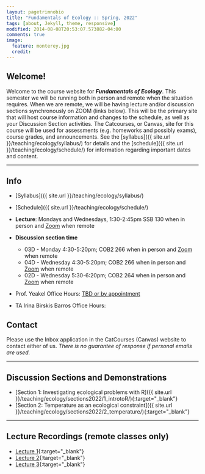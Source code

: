 ```yaml
---
layout: pagetrimnobio
title: "Fundamentals of Ecology :: Spring, 2022"
tags: [about, Jekyll, theme, responsive]
modified: 2014-08-08T20:53:07.573882-04:00
comments: true
image:
  feature: monterey.jpg
  credit:
---
```


## Welcome!
Welcome to the course website for ***Fundamentals of Ecology***. This semester we will be running both in person and remote when the situation requires. When we are remote, we will be having lecture and/or discussion sections synchronously on ZOOM (links below). This will be the primary site that will host course information and changes to the schedule, as well as your Discussion Section activities. The Catcourses, or Canvas, site for this course will be used for assessments (e.g. homeworks and possibly exams), course grades, and announcements. See the [syllabus]({{ site.url }}/teaching/ecology/syllabus/) for details and the [schedule]({{ site.url }}/teaching/ecology/schedule/) for information regarding important dates and content.

---

## Info
*	[Syllabus]({{ site.url }}/teaching/ecology/syllabus/)  
* [Schedule]({{ site.url }}/teaching/ecology/schedule/)  

*	**Lecture**: Mondays and Wednesdays, 1:30-2:45pm SSB 130 when in person and [Zoom](https://ucmerced.zoom.us/j/87957489369) when remote  
* **Discussion section time**  
    * 03D - Monday 4:30-5:20pm; COB2 266 when in person and [Zoom](https://ucmerced.zoom.us/j/87184971115) when remote  
    * 04D - Wednesday 4:30-5:20pm; COB2 266 when in person and [Zoom](https://ucmerced.zoom.us/j/84625324440) when remote  
    * 02D - Wednesday 5:30-6:20pm; COB2 264 when in person and [Zoom](https://ucmerced.zoom.us/j/89615858000) when remote   

*	Prof. Yeakel Office Hours: [TBD or by appointment](https://ucmerced.zoom.us/j/87957489369)  
*	TA Irina Birskis Barros Office Hours: [](https://ucmerced.zoom.us/j/88401001197)  

## Contact
Please use the Inbox application in the CatCourses (Canvas) website to contact either of us. *There is no guarantee of response if personal emails are used.*

---

## Discussion Sections and Demonstrations
* [Section 1: Investigating ecological problems with R]({{ site.url }}/teaching/ecology/sections2022/1_introtoR/){:target="_blank"}  
* [Section 2: Temperature as an ecological constraint]({{ site.url }}/teaching/ecology/sections2022/2_temperature/){:target="_blank"}  

---

## Lecture Recordings (remote classes only)
* [Lecture 1](https://ucmerced.box.com/s/gyv9cfl0evn04mxstosgz9xp368u2dzo){:target="_blank"}  
* [Lecture 2](https://ucmerced.box.com/s/t5fdocjyxkw4cv6jmqhtgtlmoabfrh8k){:target="_blank"}  
* [Lecture 3](https://ucmerced.box.com/s/tpshv110jg0xjtv6vxdn9x3dijxr0667){:target="_blank"}  

<!-- 
## Discussion Sections and Demonstrations
* [Demo 1: Intro to R]({{ site.url }}/teaching/ecology/summersections/demo_1_introtoR/){:target="_blank"}  
* [Section 1: Temperature as a constraint]({{ site.url }}/teaching/ecology/summersections/section_1_temperature/){:target="_blank"}  
* [Section 2: Metabolism & allometry]({{ site.url }}/teaching/ecology/summersections/section_2_metabolism/){:target="_blank"}  
* [Demo 2: Life histories]({{ site.url }}/teaching/ecology/summersections/demo_2_lifehistory/){:target="_blank"}
* [Section 3: Evolution by natural selection]({{ site.url }}/teaching/ecology/summersections/section_3_evolution/){:target="_blank"}
* [Demo 3: Game Theory]({{ site.url }}/teaching/ecology/summersections/demo_3_gametheory/){:target="_blank"}  
* [Section 4: Exponential and Logistic Growth]({{ site.url }}/teaching/ecology/summersections/section_4_pop1/){:target="_blank"}  
* [Section 5: Competition]({{ site.url }}/teaching/ecology/summersections/section_5_comp/){:target="_blank"}  
* [Demo 4: Simulating Competition]({{ site.url }}/teaching/ecology/summersections/demo_4_comp/){:target="_blank"}  
* [Demo 5: Simulating Predation]({{ site.url }}/teaching/ecology/summersections/demo_5_pred/){:target="_blank"}  
* [Section 6: Predation]({{ site.url }}/teaching/ecology/summersections/section_6_pred/){:target="_blank"}  
* [Section 7: Disease Dynamics]({{ site.url }}/teaching/ecology/summersections/section_7_disease/){:target="_blank"}  
* [Demo 6: Food webs]({{ site.url }}/teaching/ecology/summersections/demo_6_foodwebs/){:target="_blank"}  

---

## Lecture Recordings
* [Lecture 1 :: 6/22](https://ucmerced.box.com/s/m93lnwkd6ywha9h50bsd72js43nuauc1){:target="_blank"}   
* [Lecture 2 :: 6/24](https://ucmerced.box.com/s/nawj4u8oaazat9nzmxgwdp6plpn4dyhc){:target="_blank"}  
* [Lecture 3a :: 6/29](https://ucmerced.box.com/s/4m7k5w48ibfga9t270fuzoqad1tglys7){:target="_blank"}; [Lecture 3b :: 6/29](https://ucmerced.box.com/s/vc5ki6rxa9t6ulw89d5x98ejjajlpxpm){:target="_blank"}  
* [Lecture 4 :: 7/1](https://ucmerced.box.com/s/tkceytrmck1fl7muq0po076k6aoczd8v){:target="_blank"}  
* [Lecture 5 :: 7/6](https://ucmerced.box.com/s/2qlwghguintbzl0dz6b9nzvs3iujyxci){:target="_blank"}  
* [Lecture 6 :: 7/8](https://ucmerced.box.com/s/nvg0pl2x4fs74bmq4ij5clmnuqz1m0v8){:target="_blank"}  
* [Lecture 7 :: 7/13](https://ucmerced.box.com/s/o48jja5v9f3g4w3lsj181v9sbpd908f2){:target="_blank"}  
* [Lecture 8 :: 7/15](https://ucmerced.box.com/s/6pyh085pb578ghv4paumzylxy7vegmqw){:target="_blank"}  
* [Lecture 9 :: 7/20](https://ucmerced.box.com/s/zx2ightohn5mpdvewwbphylspzdus32c){:target="_blank"}  
* [Lecture 10 :: 7/22](https://ucmerced.box.com/s/ltjuz6sa9efld5fvobv6cwjlaulrhe0c){:target="_blank"}  
* [Lecture 11 :: 7/27](https://ucmerced.box.com/s/lf15tuo996wpmyr4sxc4oi6pmusltesb){:target="_blank"}  
* [Lecture 12 :: 7/29](https://ucmerced.box.com/s/7eh4j2nbsftaugawx770ew14olsrez0v){:target="_blank"}   
* [Lecture 13 :: 8/3](https://ucmerced.box.com/s/0mapcull8nrunc5h4qb330cjuuxtmigi){:target="_blank"}   
* [Lecture 14 :: 8/5](https://ucmerced.box.com/s/rc9wsa17ct51y6mg6b742igm5d5o5r6n){:target="_blank"}   
* [Lecture 15 :: 8/11](https://ucmerced.box.com/s/8hfbnh5acnu7mrucvrmenkbqnnu2hrau){:target="_blank"}   



## Lecture Slides
* [Lecture 1 :: 6/22](https://ucmerced.box.com/s/yoz5vwxnzg2rpbfgbxwbjfu4zalnyq85){:target="_blank"}  
* [Lecture 2 :: 6/24](https://ucmerced.box.com/s/4sd77mloba3vof3izqtfvcaovzefcudo){:target="_blank"}  
* [Lecture 3 notes :: 6/29](https://ucmerced.box.com/s/8ttqi8wvz8hy8nogvssq0rtzi187valy){:target="_blank"}; [Lecture 3 slides :: 6/29](https://ucmerced.box.com/s/k93scigxhbvjp1nxck8adnisqkc8xudf){:target="_blank"}
* [Lecture 4 :: 7/1](https://ucmerced.box.com/s/5rksgy58p1yn9knkdyb1dvdkauwqy6pv){:target="_blank"}  
* [Lecture 5 :: 7/6](https://ucmerced.box.com/s/vzwbn7hn0kejly5lmulyezkqc6p9dwd6){:target="_blank"}  
* [Lecture 6 :: 7/8](https://ucmerced.box.com/s/p3v2elc94rgkrqjqsfrxhhe05hlcwgmk){:target="_blank"}  
* [Lecture 7 :: 7/13](https://ucmerced.box.com/s/8o575dr8av8v3w5p00ro469h8w3qp6qa){:target="_blank"}  
* [Lecture 8 :: 7/15](https://ucmerced.box.com/s/m8tj3uil82dmyodjy46ev4zz1398v11n){:target="_blank"}  
* [Lecture 9 :: 7/20](https://ucmerced.box.com/s/wp1gf776m9ei4mvbidaqaz124o9cerh6){:target="_blank"}  
* [Lecture 10 :: 7/22](https://ucmerced.box.com/s/k5gp736lk8jla12qwlxuako2jxrh2l5d){:target="_blank"}  
* [Lecture 11 :: 7/27](https://ucmerced.box.com/s/1ju74uor35y7grz8uwqg9lfomb6uhisz){:target="_blank"}  
* [Lecture 12 :: 7/29](https://ucmerced.box.com/s/hxfy8k4f4ms5nshxt6noomczfxgs5nt9){:target="_blank"}  
* [Lecture 13 :: 8/3](https://ucmerced.box.com/s/tyisqfwjultrvx9blu1jaxvr17x18uef){:target="_blank"}  
* [Lecture 14 :: 8/5](https://ucmerced.box.com/s/hqe9wlc6n1wqhyhg4qrvlwa2pe99ws3z){:target="_blank"}  
* [Lecture 15 :: 8/10](https://ucmerced.box.com/s/l0aw8t84qw8ixdr4q9g38n5nldtt2dgw){:target="_blank"} -->